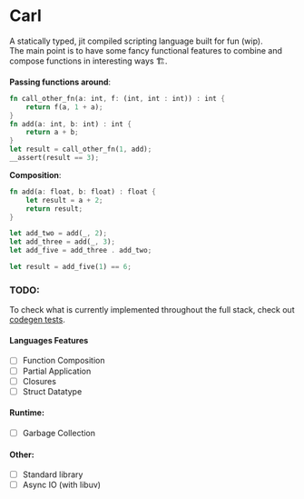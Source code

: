 # Carl

A statically typed, jit compiled scripting language built for fun (wip).<br>
The main point is to have some fancy functional features to combine and compose functions in interesting ways 🏗️.

**Passing functions around**:
```rust
fn call_other_fn(a: int, f: (int, int : int)) : int {
    return f(a, 1 + a);
}
fn add(a: int, b: int) : int {
    return a + b;
}
let result = call_other_fn(1, add);
__assert(result == 3);
```

**Composition**:
```rust
fn add(a: float, b: float) : float {
    let result = a + 2;
    return result;
}

let add_two = add(_, 2);
let add_three = add(_, 3);
let add_five = add_three . add_two;

let result = add_five(1) == 6;
```

### TODO:
To check what is currently implemented throughout the full stack, check out [codegen tests](test/llvm_codegen_test.cc).
#### Languages Features
- [ ] Function Composition
- [ ] Partial Application
- [ ] Closures
- [ ] Struct Datatype
#### Runtime:
- [ ] Garbage Collection
#### Other:
- [ ] Standard library
- [ ] Async IO (with libuv)
